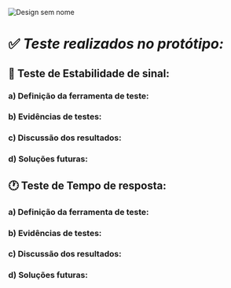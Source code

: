 ![Design sem nome](https://github.com/user-attachments/assets/d5365aa3-6853-4153-ab99-a2a3dfd11f53)
<br>
# :white_check_mark: *Teste realizados no protótipo:* 

## 📶  **Teste de Estabilidade de sinal:**

### a) Definição da ferramenta de teste:

### b) Evidências de testes:

### c) Discussão dos resultados: 

### d) Soluções futuras: 

## 🕐 **Teste de Tempo de resposta:**

### a) Definição da ferramenta de teste:

### b) Evidências de testes:

### c) Discussão dos resultados: 

### d) Soluções futuras: 
